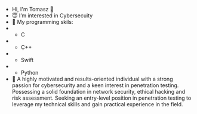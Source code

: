 - Hi, I'm Tomasz 👋
- :innocent: I’m interested in Cybersecuity 
- 🌱 My programming skils:
- - C
- - C++
- - Swift
- - Python
- 👀 A highly motivated and results-oriented individual with a strong passion for cybersecurity and a keen interest in penetration testing. Possessing a solid foundation in network security, ethical hacking and risk assessment. Seeking an entry-level position in penetration testing to leverage my technical skills and gain practical experience in the field.
